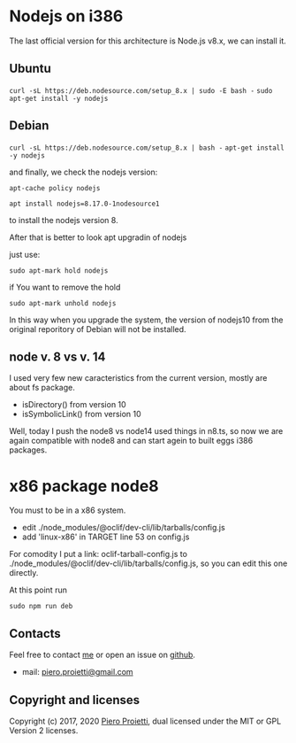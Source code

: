 # Nodejs on i386 

The last official version for this architecture is Node.js v8.x, we can install it.

## Ubuntu
```curl -sL https://deb.nodesource.com/setup_8.x | sudo -E bash -```
```sudo apt-get install -y nodejs```

## Debian
```curl -sL https://deb.nodesource.com/setup_8.x | bash -```
```apt-get install -y nodejs```

and finally, we check the nodejs version:

```apt-cache policy nodejs ```

```apt install nodejs=8.17.0-1nodesource1```

to install the nodejs version 8.

After that is better to look apt upgradin of nodejs

just use:

```
sudo apt-mark hold nodejs
```

if You want to remove the hold

```
sudo apt-mark unhold nodejs
```

In this way when you upgrade the system, the version of nodejs10 from the original reporitory of Debian will not be installed.


## node v. 8 vs v. 14

I used very few new caracteristics from the current version, mostly are about fs package.

* isDirectory() from version 10
* isSymbolicLink() from version 10

Well, today I push the node8 vs node14 used things in n8.ts, so now we are again compatible with node8 and can start agein to built eggs i386 packages.

# x86 package node8 
You must to be in a x86 system.

* edit ./node_modules/@oclif/dev-cli/lib/tarballs/config.js
* add 'linux-x86' in TARGET line 53 on config.js

For comodity I put a link: oclif-tarball-config.js to ./node_modules/@oclif/dev-cli/lib/tarballs/config.js, so you can edit this one directly.

At this point run
```
sudo npm run deb
```

## Contacts
Feel free to contact [me](https://gitter.im/penguins-eggs-1/community?source=orgpage) or open an issue on [github](https://github.com/pieroproietti/penguins-eggs/issues).

* mail: piero.proietti@gmail.com

## Copyright and licenses
Copyright (c) 2017, 2020 [Piero Proietti](https://penguins-eggs.net/about-me.html), dual licensed under the MIT or GPL Version 2 licenses.
